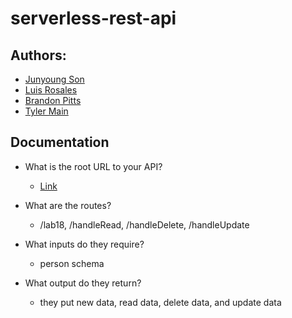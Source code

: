 # serverless-rest-api

## Authors:

* [Junyoung Son](https://github.com/Junyoungson808)
* [Luis Rosales](https://github.com/RosalesJr)
* [Brandon Pitts](https://github.com/brandomoki)
* [Tyler Main](https://github.com/TylerofArk)



## Documentation

* What is the root URL to your API?

  * [Link](https://nq2pakdcdh.execute-api.us-west-2.amazonaws.com/lab18/people)

* What are the routes?

  * /lab18, /handleRead, /handleDelete, /handleUpdate

* What inputs do they require?

  * person schema

* What output do they return?

  * they put new data, read data, delete data, and update data

